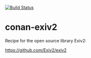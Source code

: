 [![Build Status](https://travis-ci.org/piponazo/conan-exiv2.svg?branch=master)](https://travis-ci.org/piponazo/conan-exiv2)

# conan-exiv2
Recipe for the open source library Exiv2:

https://github.com/Exiv2/exiv2
